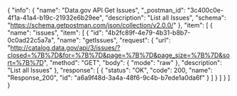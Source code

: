 {
  "info": {
    "name": "Data.gov API Get Issues",
    "_postman_id": "3c400c0e-4f1a-41a4-b19c-21932e6b29ee",
    "description": "List all Issues",
    "schema": "https://schema.getpostman.com/json/collection/v2.0.0/"
  },
  "item": [
    {
      "name": "issues",
      "item": [
        {
          "id": "4b2fc89f-4e79-4b31-b8b7-0c0ad22c5a7a",
          "name": "getIssues",
          "request": {
            "url": "http://catalog.data.gov/api/3/issues/?closed=%7B%7D&for=%7B%7D&page=%7B%7D&page_size=%7B%7D&sort=%7B%7D",
            "method": "GET",
            "body": {
              "mode": "raw"
            },
            "description": "List all Issues"
          },
          "response": [
            {
              "status": "OK",
              "code": 200,
              "name": "Response_200",
              "id": "a6a9f48d-3a4a-48f6-9c4b-b7ede1a0da6f"
            }
          ]
        }
      ]
    }
  ]
}